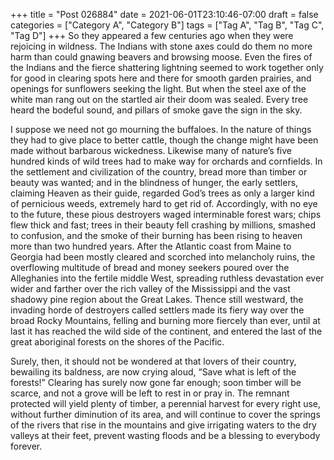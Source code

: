 +++
title = "Post 026884"
date = 2021-06-01T23:10:46-07:00
draft = false
categories = ["Category A", "Category B"]
tags = ["Tag A", "Tag B", "Tag C", "Tag D"]
+++
So they appeared a few centuries ago when they were rejoicing in wildness. The Indians with stone axes could do them no more harm than could gnawing beavers and browsing moose. Even the fires of the Indians and the fierce shattering lightning seemed to work together only for good in clearing spots here and there for smooth garden prairies, and openings for sunflowers seeking the light. But when the steel axe of the white man rang out on the startled air their doom was sealed. Every tree heard the bodeful sound, and pillars of smoke gave the sign in the sky.

I suppose we need not go mourning the buffaloes. In the nature of things they had to give place to better cattle, though the change might have been made without barbarous wickedness. Likewise many of nature’s five hundred kinds of wild trees had to make way for orchards and cornfields. In the settlement and civilization of the country, bread more than timber or beauty was wanted; and in the blindness of hunger, the early settlers, claiming Heaven as their guide, regarded God’s trees as only a larger kind of pernicious weeds, extremely hard to get rid of. Accordingly, with no eye to the future, these pious destroyers waged interminable forest wars; chips flew thick and fast; trees in their beauty fell crashing by millions, smashed to confusion, and the smoke of their burning has been rising to heaven more than two hundred years. After the Atlantic coast from Maine to Georgia had been mostly cleared and scorched into melancholy ruins, the overflowing multitude of bread and money seekers poured over the Alleghanies into the fertile middle West, spreading ruthless devastation ever wider and farther over the rich valley of the Mississippi and the vast shadowy pine region about the Great Lakes. Thence still westward, the invading horde of destroyers called settlers made its fiery way over the broad Rocky Mountains, felling and burning more fiercely than ever, until at last it has reached the wild side of the continent, and entered the last of the great aboriginal forests on the shores of the Pacific.

Surely, then, it should not be wondered at that lovers of their country, bewailing its baldness, are now crying aloud, “Save what is left of the forests!” Clearing has surely now gone far enough; soon timber will be scarce, and not a grove will be left to rest in or pray in. The remnant protected will yield plenty of timber, a perennial harvest for every right use, without further diminution of its area, and will continue to cover the springs of the rivers that rise in the mountains and give irrigating waters to the dry valleys at their feet, prevent wasting floods and be a blessing to everybody forever.

